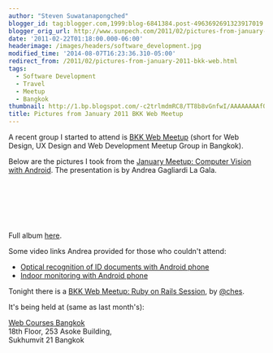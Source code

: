 ```yaml
---
author: "Steven Suwatanapongched"
blogger_id: tag:blogger.com,1999:blog-6841384.post-4963692691323917019
blogger_orig_url: http://www.sunpech.com/2011/02/pictures-from-january-2011-bkk-web.html
date: '2011-02-22T01:18:00.000-06:00'
headerimage: /images/headers/software_development.jpg
modified_time: '2014-08-07T16:23:36.310-05:00'
redirect_from: /2011/02/pictures-from-january-2011-bkk-web.html
tags:
  - Software Development
  - Travel
  - Meetup
  - Bangkok
thumbnail: http://1.bp.blogspot.com/-c2trlmdmRC8/TT8b8vGnfwI/AAAAAAAAfQ4/_6MYU9_qZfM/s600/IMG_4772.jpg
title: Pictures from January 2011 BKK Web Meetup
---
```



A recent group I started to attend is <a href="http://www.meetup.com/bkk-web/">BKK Web Meetup</a> (short for Web Design, UX Design and Web Development Meetup Group in Bangkok).

Below are the pictures I took from the <a href="http://www.meetup.com/bkk-web/events/15940959/">January Meetup: Computer Vision with Android</a>. The presentation is by Andrea Gagliardi La Gala.

<a href="http://1.bp.blogspot.com/-c2trlmdmRC8/TT8b8vGnfwI/AAAAAAAAfQ4/_6MYU9_qZfM/s1600/IMG_4772.jpg" alt="" imageanchor="1"><img   border="0"  src="http://1.bp.blogspot.com/-c2trlmdmRC8/TT8b8vGnfwI/AAAAAAAAfQ4/_6MYU9_qZfM/s320/IMG_4772.jpg" alt=""  /></a>

<a href="http://3.bp.blogspot.com/-FbYrNDzYxiI/TT8b_c5r04I/AAAAAAAAfRA/gEUuGt9qcpc/s1600/IMG_4773.jpg" alt="" imageanchor="1"><img   border="0"  src="http://3.bp.blogspot.com/-FbYrNDzYxiI/TT8b_c5r04I/AAAAAAAAfRA/gEUuGt9qcpc/s320/IMG_4773.jpg" alt=""  /></a>

<a href="http://3.bp.blogspot.com/-QfeqohOOGY0/TT8cC1FMf7I/AAAAAAAAfRQ/g6zvOLWY7Y0/s1600/IMG_4775.jpg" alt="" imageanchor="1"><img   border="0"  src="http://3.bp.blogspot.com/-QfeqohOOGY0/TT8cC1FMf7I/AAAAAAAAfRQ/g6zvOLWY7Y0/s320/IMG_4775.jpg" alt=""  /></a>

<a href="http://4.bp.blogspot.com/-JS0T2s73jcY/TT8cEEj3iuI/AAAAAAAAfRY/KvxqFZ0JJ_0/s1600/IMG_4776.jpg" alt="" imageanchor="1"><img   border="0"  src="http://4.bp.blogspot.com/-JS0T2s73jcY/TT8cEEj3iuI/AAAAAAAAfRY/KvxqFZ0JJ_0/s320/IMG_4776.jpg" alt=""  /></a>

<a href="http://3.bp.blogspot.com/-Nc2me4rfSmo/TT8cK9rAmAI/AAAAAAAAfR4/VQvtnWOQwlA/s1600/IMG_4780.jpg" alt="" imageanchor="1"><img   border="0"  src="http://3.bp.blogspot.com/-Nc2me4rfSmo/TT8cK9rAmAI/AAAAAAAAfR4/VQvtnWOQwlA/s320/IMG_4780.jpg" alt=""  /></a>

<a href="http://4.bp.blogspot.com/-_5EsUmKoeg8/TT8cipM7QTI/AAAAAAAAfTY/y6_acnX4y7A/s1600/IMG_4791.jpg" alt="" imageanchor="1"><img   border="0"  src="http://4.bp.blogspot.com/-_5EsUmKoeg8/TT8cipM7QTI/AAAAAAAAfTY/y6_acnX4y7A/s320/IMG_4791.jpg" alt=""  /></a>

<a href="http://4.bp.blogspot.com/-rwcsDH1ONSQ/TT8cqcgZMwI/AAAAAAAAfT4/Di7FleyaquU/s1600/IMG_4796.jpg" alt="" imageanchor="1"><img   border="0"  src="http://4.bp.blogspot.com/-rwcsDH1ONSQ/TT8cqcgZMwI/AAAAAAAAfT4/Di7FleyaquU/s320/IMG_4796.jpg" alt=""  /></a>

Full album <a href="https://picasaweb.google.com/101693597219413173200/2011JanuaryBKKWebMeetup">here</a>.

Some video links Andrea provided for those who couldn't attend:
<ul>
  <li><a href="http://www.youtube.com/watch?v=_8nYnyh767A">Optical recognition of ID documents with Android phone</a></li>
  <li><a href="http://www.youtube.com/watch?v=b-m7SXDPTKs">Indoor monitoring with Android phone</a></li>
</ul>

Tonight there is a <a href="http://www.meetup.com/bkk-web/events/16339774/">BKK Web Meetup: Ruby on Rails Session</a>, by <a href="http://twitter.com/#!/ches">@ches</a>.

It's being held at (same as last month's):

<a href="http://www.webcoursesbangkok.com/">Web Courses Bangkok</a><br />
18th Floor, 253 Asoke Building, <br />
Sukhumvit 21 Bangkok